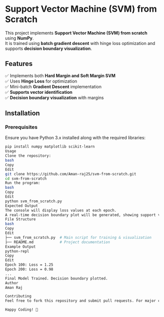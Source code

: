 # Support Vector Machine (SVM) from Scratch  

This project implements **Support Vector Machine (SVM) from scratch** using **NumPy**.  
It is trained using **batch gradient descent** with hinge loss optimization and supports **decision boundary visualization**.

## Features  
✅ Implements both **Hard Margin and Soft Margin SVM**  
✅ Uses **Hinge Loss** for optimization  
✅ Mini-batch **Gradient Descent** implementation  
✅ **Supports vector identification**  
✅ **Decision boundary visualization** with margins  

## Installation  
### Prerequisites  
Ensure you have Python 3.x installed along with the required libraries:  

```bash
pip install numpy matplotlib scikit-learn
Usage
Clone the repository:
bash
Copy
Edit
git clone https://github.com/Aman-raj25/svm-from-scratch.git
cd svm-from-scratch
Run the program:
bash
Copy
Edit
python svm_from_scratch.py
Expected Output
The console will display loss values at each epoch.
A real-time decision boundary plot will be generated, showing support vectors and margins.
File Structure
bash
Copy
Edit
├── svm_from_scratch.py  # Main script for training & visualization
├── README.md            # Project documentation
Example Output
python-repl
Copy
Edit
Epoch 100: Loss = 1.25
Epoch 200: Loss = 0.98
...
Final Model Trained. Decision boundary plotted.
Author
Aman Raj

Contributing
Feel free to fork this repository and submit pull requests. For major changes, please open an issue first to discuss your ideas.

Happy Coding! 🚀
